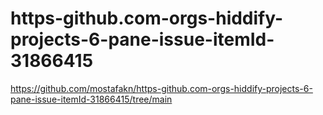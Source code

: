 # https-github.com-orgs-hiddify-projects-6-pane-issue-itemId-31866415
https://github.com/mostafakn/https-github.com-orgs-hiddify-projects-6-pane-issue-itemId-31866415/tree/main
